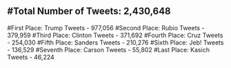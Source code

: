 #Total Number of Tweets: 2,430,648 
---
#First Place: Trump Tweets - 977,056
#Second Place: Rubio Tweets - 379,959
#Third Place: Clinton Tweets - 371,692
#Fourth Place: Cruz Tweets - 254,030
#Fifth Place: Sanders Tweets - 210,276
#Sixth Place: Jeb! Tweets - 136,529
#Seventh Place: Carson Tweets - 55,802
#Last Place: Kasich Tweets - 46,224
